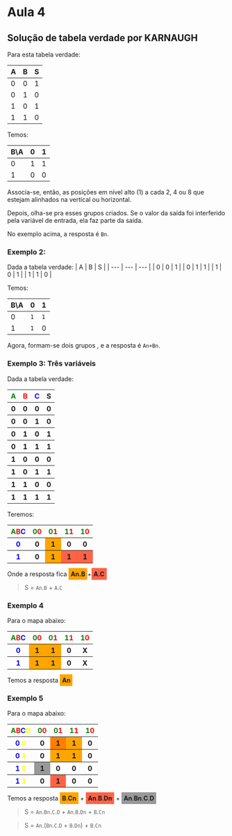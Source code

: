 # Aula 4

## Solução de tabela verdade por KARNAUGH

Para esta tabela verdade:

| A | B | S |
| --- | --- | --- |
| 0 | 0 | 1 |
| 0 | 1 | 0 |
| 1 | 0 | 1 |
| 1 | 1 | 0 |

Temos:

| B\A | 0 | 1 |
| --- | --- | --- |
| 0 | 1 | 1 |
| 1 | 0 | 0 |

Associa-se, então, as posições em nível alto (1) a cada 2, 4 ou 8 que estejam alinhados na vertical ou horizontal.

Depois, olha-se pra esses grupos criados. Se o valor da saída foi interferido pela variável de entrada, ela faz parte da saída.

No exemplo acima, a resposta é `Bn`.


### Exemplo 2:

Dada a tabela verdade:
| A | B | S |
| --- | --- | --- |
| 0 | 0 | 1 |
| 0 | 1 | 1 |
| 1 | 0 | 1 |
| 1 | 1 | 0 |

Temos:

| B\A | 0 | 1 |
| --- | --- | --- |
| 0 | `1` | `1` |
| 1 | `1` | 0 |

Agora, formam-se dois grupos , e a resposta é `An+Bn`.

### Exemplo 3: Três variáveis

Dada a tabela verdade:

<table>
    <tr>
        <th style="color:green">A</th>
        <th style="color:red">B</th>
        <th style="color:blue">C</th>
        <th>S</th>
    </tr>
    <tr>
        <th>0</th>
        <th>0</th>
        <th>0</th>
        <th>0</th>
    </tr>
    <tr>
        <th>0</th>
        <th>0</th>
        <th>1</th>
        <th>0</th>
    </tr>
    <tr>
        <th>0</th>
        <th>1</th>
        <th>0</th>
        <th>1</th>
    </tr>
    <tr>
        <th>0</th>
        <th>1</th>
        <th>1</th>
        <th>1</th>
    </tr>
    <tr>
        <th>1</th>
        <th>0</th>
        <th>0</th>
        <th>0</th>
    </tr>
    <tr>
        <th>1</th>
        <th>0</th>
        <th>1</th>
        <th>1</th>
    </tr>
    <tr>
        <th>1</th>
        <th>1</th>
        <th>0</th>
        <th>0</th>
    </tr>
    <tr>
        <th>1</th>
        <th>1</th>
        <th>1</th>
        <th>1</th>
    </tr> 
</table>

Teremos:

<table>
    <tr>
        <th><span style="color:green">A</span><span style="color:red">B</span><span style="color:blue">C</span></th>
        <th><span style="color:green">0</span><span style="color:red">0</span></th>
        <th><span style="color:green">0</span><span style="color:red">1</span></th>
        <th><span style="color:green">1</span><span style="color:red">1</span></th>
        <th><span style="color:green">1</span><span style="color:red">0</span></th>
    </tr>
    <tr>
        <th style="color:blue">0</th>
        <th>0</th>
        <th style="background-color:orange">1</th>
        <th>0</th>
        <th>0</th>
    </tr>
    <tr>
        <th style="color:blue">1</th>
        <th>0</th>
        <th style="background-color:orange">1</th>
        <th style="background-color:tomato">1</th>
        <th style="background-color:tomato">1</th>
    </tr>
</table>

Onde a resposta fica <span style="background-color:orange;padding:5px;">**An.B**</span>+<span style="background-color:tomato;padding:5px;">**A.C**</span>

> S = `An`.`B` + `A`.`C`

### Exemplo 4

Para o mapa abaixo:

<table>
    <tr>
        <th><span style="color:green">A</span><span style="color:red">B</span><span style="color:blue">C</span></th>
        <th><span style="color:green">0</span><span style="color:red">0</span></th>
        <th><span style="color:green">0</span><span style="color:red">1</span></th>
        <th><span style="color:green">1</span><span style="color:red">1</span></th>
        <th><span style="color:green">1</span><span style="color:red">0</span></th>
    </tr>
    <tr>
        <th style="color:blue">0</th>
        <th style="background-color:orange">1</th>
        <th style="background-color:orange">1</th>
        <th>0</th>
        <th>X</th>
    </tr>
    <tr>
        <th style="color:blue">1</th>
        <th style="background-color:orange">1</th>
        <th style="background-color:orange">1</th>
        <th>0</th>
        <th>X</th>
    </tr>
</table>

Temos a resposta <span style="background-color:orange;padding:5px;">**An**</span>

### Exemplo 5

Para o mapa abaixo:

<table>
    <tr>
        <th><span style="color:green">A</span><span style="color:red">B</span><span style="color:blue">C</span><span style="color:yellow">D</span></th>
        <th><span style="color:green">0</span><span style="color:red">0</span></th>
        <th><span style="color:green">0</span><span style="color:red">1</span></th>
        <th><span style="color:green">1</span><span style="color:red">1</span></th>
        <th><span style="color:green">1</span><span style="color:red">0</span></th>
    </tr>
    <tr>
        <th><span style="color:blue">0</span> <span style="color:yellow">0</span></th>
        <th>0</th>
        <th style="background-color:#FF7E00">1</th>
        <th style="background-color:orange">1</th>
        <th>0</th>
    </tr>
    <tr>
        <th><span style="color:blue">0</span> <span style="color:yellow">1</span></th>
        <th>0</th>
        <th style="background-color:orange">1</th>
        <th style="background-color:orange">1</th>
        <th>0</th>
    </tr>
    <tr>
        <th><span style="color:blue">1</span> <span style="color:yellow">0</span></th>
        <th style="background-color:#999">1</th>
        <th>0</th>
        <th>0</th>
        <th>0</th>
    </tr>
    <tr>
        <th><span style="color:blue">1</span> <span style="color:yellow">1</span></th>
        <th>0</th>
        <th style="background-color:tomato">1</th>
        <th>0</th>
        <th>0</th>
    </tr>
    
</table>

Temos a resposta <span style="background-color:orange;padding:5px;">**B**.**Cn**</span> + <span style="background-color:tomato;padding:5px;">**An**.**B**.**Dn**</span> + <span style="background-color:#999;padding:5px;">**An**.**Bn**.**C**.**D**</span>

> S = `An`.`Bn`.`C`.`D` + `An`.`B`.`Dn` + `B`.`Cn`

> S = `An`.(`Bn`.`C`.`D` + `B`.`Dn`) + `B`.`Cn`

